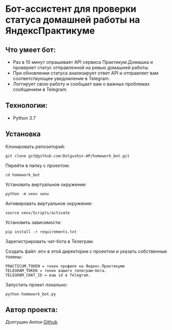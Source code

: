 # Бот-ассистент для проверки статуса домашней работы на ЯндексПрактикуме

## Что умеет бот:
- Раз в 10 минут опрашивает API сервиса Практикум.Домашка и проверяет статус отправленной на ревью домашней работы.
- При обновлении статуса анализирует ответ API и отправляет вам соответствующее уведомление в Telegram.
- Логгирует свою работу и сообщает вам о важных проблемах сообщением в Telegram.

## Технологии:
- Python 3.7

## Установка

Клонировать репозиторий:
    
    git clone git@github.com:Dolgushin-AP/homework_bot.git

Перейти в папку с проектом:

    cd homework_bot

Установить виртуальное окружение:

    python -m venv venv

Активировать виртуальное окружение:

    source venv/Scripts/activate

Установить зависимости:

    pip install -r requirements.txt

Зарегистрировать чат-бота в Телеграм.


Создать файл .env в этой директории с проектом и указать собственные токены:

    PRACTICUM_TOKEN = токен профиля на Яндекс.Практикуме
    TELEGRAM_TOKEN = токен вашего телеграм-бота.
    TELEGRAM_CHAT_ID = ваш id в Telegram.

Запустить проект локально:

    python homework_bot.py

## Автор проекта:
Долгушин Антон [Github](https://github.com/Dolgushin-AP)

